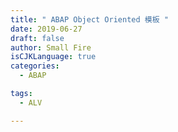 ```yaml
---
title: " ABAP Object Oriented 模板 "
date: 2019-06-27
draft: false
author: Small Fire
isCJKLanguage: true
categories: 
  - ABAP

tags: 
  - ALV

---
```


